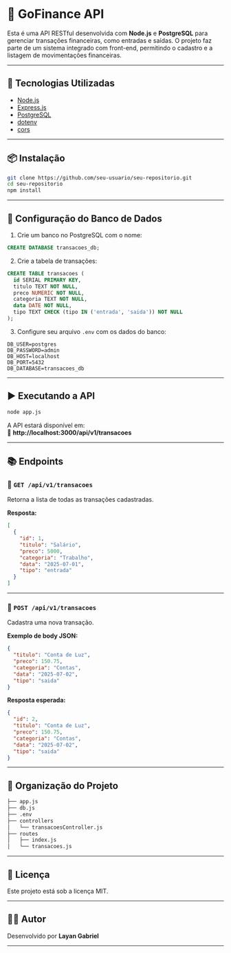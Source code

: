 # 💸 GoFinance API

Esta é uma API RESTful desenvolvida com **Node.js** e **PostgreSQL** para gerenciar transações financeiras, como entradas e saídas. O projeto faz parte de um sistema integrado com front-end, permitindo o cadastro e a listagem de movimentações financeiras.

---

## 🚀 Tecnologias Utilizadas

- [Node.js](https://nodejs.org/)
- [Express.js](https://expressjs.com/)
- [PostgreSQL](https://www.postgresql.org/)
- [dotenv](https://www.npmjs.com/package/dotenv)
- [cors](https://www.npmjs.com/package/cors)

---

## 📦 Instalação

```bash
git clone https://github.com/seu-usuario/seu-repositorio.git
cd seu-repositorio
npm install
```

---

## 🔧 Configuração do Banco de Dados

1. Crie um banco no PostgreSQL com o nome:

```sql
CREATE DATABASE transacoes_db;
```

2. Crie a tabela de transações:

```sql
CREATE TABLE transacoes (
  id SERIAL PRIMARY KEY,
  titulo TEXT NOT NULL,
  preco NUMERIC NOT NULL,
  categoria TEXT NOT NULL,
  data DATE NOT NULL,
  tipo TEXT CHECK (tipo IN ('entrada', 'saida')) NOT NULL
);
```

3. Configure seu arquivo `.env` com os dados do banco:

```env
DB_USER=postgres
DB_PASSWORD=admin
DB_HOST=localhost
DB_PORT=5432
DB_DATABASE=transacoes_db
```

---

## ▶️ Executando a API

```bash
node app.js
```

A API estará disponível em:  
📍 **http://localhost:3000/api/v1/transacoes**

---

## 📚 Endpoints

### 🔹 `GET /api/v1/transacoes`

Retorna a lista de todas as transações cadastradas.

**Resposta:**

```json
[
  {
    "id": 1,
    "titulo": "Salário",
    "preco": 5000,
    "categoria": "Trabalho",
    "data": "2025-07-01",
    "tipo": "entrada"
  }
]
```

---

### 🔹 `POST /api/v1/transacoes`

Cadastra uma nova transação.

**Exemplo de body JSON:**

```json
{
  "titulo": "Conta de Luz",
  "preco": 150.75,
  "categoria": "Contas",
  "data": "2025-07-02",
  "tipo": "saida"
}
```

**Resposta esperada:**

```json
{
  "id": 2,
  "titulo": "Conta de Luz",
  "preco": 150.75,
  "categoria": "Contas",
  "data": "2025-07-02",
  "tipo": "saida"
}
```

---

## 🧠 Organização do Projeto

```bash
├── app.js
├── db.js
├── .env
├── controllers
│   └── transacoesController.js
├── routes
│   ├── index.js
│   └── transacoes.js
```

---

## 📝 Licença

Este projeto está sob a licença MIT.

---

## 👨‍💻 Autor

Desenvolvido por **Layan Gabriel**  


---
